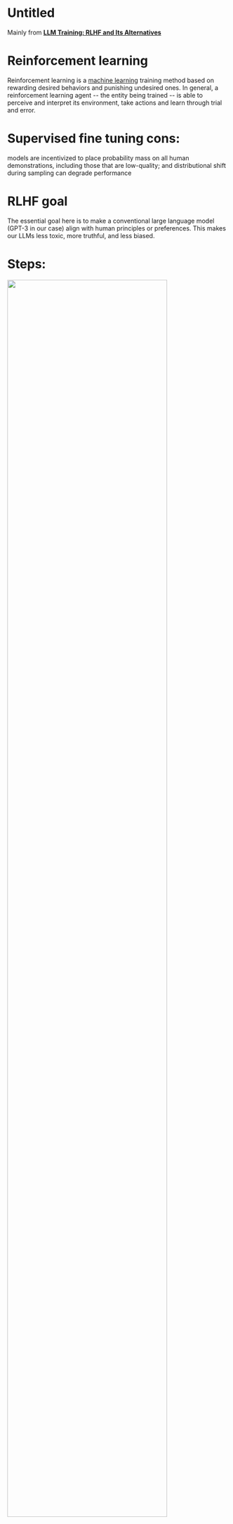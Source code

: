 # Untitled

Mainly from **[LLM Training: RLHF and Its Alternatives](https://magazine.sebastianraschka.com/p/llm-training-rlhf-and-its-alternatives?utm_source=profile&utm_medium=reader2)**

# Reinforcement learning

Reinforcement learning is a [machine learning](https://www.techtarget.com/searchenterpriseai/definition/machine-learning-ML) training method based on rewarding desired behaviors and punishing undesired ones. In general, a reinforcement learning agent -- the entity being trained -- is able to perceive and interpret its environment, take actions and learn through trial and error.

# Supervised fine tuning cons:

models are incentivized to place probability mass on all human demonstrations, including those that are low-quality; and distributional shift during sampling can degrade performance

# RLHF goal

The essential goal here is to make a conventional large language model (GPT-3 in our case) align with human principles or preferences. This makes our LLMs less toxic, more truthful, and less biased.

# Steps:

<p float="left">
  <img src="https://lh7-us.googleusercontent.com/l1jDFQpeR6iJ6_iPvxW7Nu12R_GxXZJxaEhJr-P1zavdGdRIroMWfCzz6OwAgzhaUXPLk6TAeohXamraHcEDsrEUEgIE0HF_hYdmU1I4MW6GcgoSaf0rhUDMSNbrZciBaUZhv6Ub3-Pg_AgJkHfO7Q" width="85%" />
</p>

[https://lh7-us.googleusercontent.com/l1jDFQpeR6iJ6_iPvxW7Nu12R_GxXZJxaEhJr-P1zavdGdRIroMWfCzz6OwAgzhaUXPLk6TAeohXamraHcEDsrEUEgIE0HF_hYdmU1I4MW6GcgoSaf0rhUDMSNbrZciBaUZhv6Ub3-Pg_AgJkHfO7Q](https://lh7-us.googleusercontent.com/l1jDFQpeR6iJ6_iPvxW7Nu12R_GxXZJxaEhJr-P1zavdGdRIroMWfCzz6OwAgzhaUXPLk6TAeohXamraHcEDsrEUEgIE0HF_hYdmU1I4MW6GcgoSaf0rhUDMSNbrZciBaUZhv6Ub3-Pg_AgJkHfO7Q)

1. Pretraining a language model (LM),
    1. fine tune with preference data set or supervised learning
    2. supervised fine tuning uses a smaller dataset
2. gathering data and training a reward model, and
    1. These LMs for reward modeling can be both another fine-tuned LM or a LM trained from scratch on the preference data.
        1. fine-tuned LM’s output layer (the next-token classification layer) is substituted with a regression layer, which features a single output node.
    2. sample a set of prompts from a predefined dataset
    3. pass through the initial language model to generate new text.
    4. for each prompt, we generate four to nine responses from the finetuned LLM created in the prior step. An individual then ranks these responses based on their preference.
    5. Human annotators are used to rank the generated text outputs from the LM
        1. There are multiple methods for ranking the text. One method that has been successful is to have users compare generated text from two language models conditioned on the same prompt. By comparing model outputs in head-to-head matchups, an **[Elo](https://en.wikipedia.org/wiki/Elo_rating_system)** system can be used to generate a ranking of the models and outputs relative to each-other. These different methods of ranking are normalized into a scalar reward signal for training.
    6. An interesting artifact of this process is that the successful RLHF systems to date have used reward language models with varying sizes relative to the text generation (e.g. OpenAI 175B LM, 6B reward model, Anthropic used LM and reward models from 10B to 52B, DeepMind uses 70B Chinchilla models for both LM and reward).
    7. An intuition would be that these preference models need to have similar capacity to understand the text given to them as a model would need in order to generate said text.
3. fine-tuning the LM with reinforcement learning.
    1. fine-tuning some or all of the parameters of a **copy of the initial LM** with a policy-gradient RL algorithm, Proximal Policy Optimization (PPO)
    2. Some parameters of the LM are frozen

# InstructGPT stats

- Pretrain: 100B - 5T tokens
- Supervised Finetuning: 1k - 50k instruction response pairs
- RLHF > 50k examples

# RLHF in Llama 2

[https://lh7-us.googleusercontent.com/BYu0JyjAr-jw3N2Xlkr86fPK9yNV0bcLFupruYvNtmfvnQ2vsO5iqVTV0hzq5DooCemlf-qTI-yGfilE9C7DD6UBx0h6vU5WQTMy9GOPZF_aYAMC0gmKScP6mLy6DZoJ5Db_OLVfeK9b0BU-jxNRyg](https://lh7-us.googleusercontent.com/BYu0JyjAr-jw3N2Xlkr86fPK9yNV0bcLFupruYvNtmfvnQ2vsO5iqVTV0hzq5DooCemlf-qTI-yGfilE9C7DD6UBx0h6vU5WQTMy9GOPZF_aYAMC0gmKScP6mLy6DZoJ5Db_OLVfeK9b0BU-jxNRyg)

- 2 reward model
    - Helpfulness
    - Harmlessness
- Different human ranking method
    - InstructGPT ask human labelers to rank 4 responses at a time
    - LLama 2 only presents 2 responses for ranking but an additional "margin" label (ranging from "significantly better" to "negligibly better") is gathered
- Different ranking loss function to train reward model
    - InstructGPT loss
        
        [https://lh7-us.googleusercontent.com/qc7-9VVAho-zLwhcKkK921U-MGYfv4WSKb1CpZgsWN06OLUwu09ZzTWL5gWb7LZkR4rjjXU9iyANvwg_unOAjwTDcrBV7yEq7PxXQ0LiMTR9DfL3CsG-ADhsvOs0dMffXeAAQy-sadQhHzL4T5x9ew](https://lh7-us.googleusercontent.com/qc7-9VVAho-zLwhcKkK921U-MGYfv4WSKb1CpZgsWN06OLUwu09ZzTWL5gWb7LZkR4rjjXU9iyANvwg_unOAjwTDcrBV7yEq7PxXQ0LiMTR9DfL3CsG-ADhsvOs0dMffXeAAQy-sadQhHzL4T5x9ew)
        
    - Llama2 loss
        
        [https://lh7-us.googleusercontent.com/sJ-hH4JRP2Vj74McEfHVK2c-gyOULFtHmUXgRVF_rxlOaoMJCIUb9TEvT9RNKCCW2WwdXJqxaLOgsS7Sa6rZkIk4mwE69W6y8yPFQkU0y0PrMxvYNV5KEsFTB4APJjsdWvWp62IdbzIo0kux65JNkA](https://lh7-us.googleusercontent.com/sJ-hH4JRP2Vj74McEfHVK2c-gyOULFtHmUXgRVF_rxlOaoMJCIUb9TEvT9RNKCCW2WwdXJqxaLOgsS7Sa6rZkIk4mwE69W6y8yPFQkU0y0PrMxvYNV5KEsFTB4APJjsdWvWp62IdbzIo0kux65JNkA)
        
    - Llama 2 added the the margin “m(r)” as a discrete function of the preference rating as follows:
    - returning a higher margin via “m(r)” will make the difference between the reward of the preferred and rejected responses smaller, resulting in a larger loss, which in turn results in larger gradients, and consequently model changes, during the policy gradient update.
- 2 RLHF stages
    - Rejection sampling
        - K outputs are drawn, and the one with the highest reward is chosen for the gradient update during the optimization step
    - PPO stage

# Proximal Policy Optimization Algorithms

[https://lh7-us.googleusercontent.com/wX_XXniLq33c8SuNDngLK30cf9bQXYKuIKkhcTmJJrTLoA6Yu4Wd0V3GJ9qx-QHNWrsFYgrCrVC_3ccpEixOU06-4fJ85ZnzjLS2mnbT6edrcoN-xUYoVYJ6om23FzH95hL_ErbozPICCu8tt7dySw](https://lh7-us.googleusercontent.com/wX_XXniLq33c8SuNDngLK30cf9bQXYKuIKkhcTmJJrTLoA6Yu4Wd0V3GJ9qx-QHNWrsFYgrCrVC_3ccpEixOU06-4fJ85ZnzjLS2mnbT6edrcoN-xUYoVYJ6om23FzH95hL_ErbozPICCu8tt7dySw)

[https://lh7-us.googleusercontent.com/Szr2DVOe-LgEkeAuOWNlgdA1a4WByBrNjtMc8peBowZV7SwjJl2RMcmeI-pkIwzuNpwo_oCB4_2xjUASuXBp-C1JZBnphXP8ioyBggF2d78_Ie3AyMPl8roha29WKkmB5RATFm24t6WRbVHNKCDVVw](https://lh7-us.googleusercontent.com/Szr2DVOe-LgEkeAuOWNlgdA1a4WByBrNjtMc8peBowZV7SwjJl2RMcmeI-pkIwzuNpwo_oCB4_2xjUASuXBp-C1JZBnphXP8ioyBggF2d78_Ie3AyMPl8roha29WKkmB5RATFm24t6WRbVHNKCDVVw)

1. Given a prompt, *x*, from the dataset, the text *y* is generated by the current iteration of the fine-tuned policy.
2. Concatenated with the original prompt, that text is passed to the preference model, which returns a scalar notion of “preferability”, *rθ*.
3. In addition, per-token probability distributions from the RL policy are compared to the ones from the initial model to compute a penalty on the difference between them.
    1. In multiple papers from OpenAI, Anthropic, and DeepMind, this penalty has been designed as a scaled version of the Kullback–Leibler **[(KL) divergence](https://en.wikipedia.org/wiki/Kullback%E2%80%93Leibler_divergence)** between these sequences of distributions over tokens, Rkl.
    2. The KL divergence term penalizes the RL policy from moving substantially away from the initial pretrained model with each training batch, which can be useful to make sure the model outputs reasonably coherent text snippets.
    3. Without this penalty the optimization can start to generate text that is gibberish but fools the reward model to give a high reward.
    4. In practice, the KL divergence is approximated via sampling from both distributions (explained by John Schulman **[here](http://joschu.net/blog/kl-approx.html)**). The final reward sent to the RL update rule is *r*=*rθ*−*λ*Rkl.
        1. This KL term serves two purposes. First, it acts as an entropy bonus, encouraging the policy to explore and deterring it from collapsing to a single mode.
        2. Second, it ensures the policy doesn’t learn to produce outputs that are too different from those that the reward model has seen during training.
4. the **update rule** is the parameter update from PPO that maximizes the reward metrics in the current batch of data (PPO is on-policy, which means the parameters are only updated with the current batch of prompt-generation pairs). PPO is a trust region optimization algorithm that uses constraints on the gradient to ensure the update step does not destabilize the learning process.

## Results for RLHF with PPO:

- better than supervised learning in summarizing reddit posts and news articles
- over optimize the reward model hurt the true preference on llm output
- doubling the training data amount leads to a ~1.1% increase in the reward model validation set accuracy, whereas doubling the model size leads to a ~1.8% increase
- our reward models are sensitive to small but semantically important details in the summary.
- our learned reward models consistently outperform other metrics such as ROUGE, summary length, amount of copying from the post, and log probability under our baseline supervised models.

[https://lh7-us.googleusercontent.com/xgppLpR9JDz4H2BxgsJaKq4_htB5AobPIsGvhPnPgr8q_oWZvC2RvFAtfCiGjdamKf8j1be9YsqYnWqqxuHJoV9hFH3D_k9XdutGj0p_TnO8w5R-RTDvLPu49gZsubLC2tg1FYy9doGbwsIZanZ5JQ](https://lh7-us.googleusercontent.com/xgppLpR9JDz4H2BxgsJaKq4_htB5AobPIsGvhPnPgr8q_oWZvC2RvFAtfCiGjdamKf8j1be9YsqYnWqqxuHJoV9hFH3D_k9XdutGj0p_TnO8w5R-RTDvLPu49gZsubLC2tg1FYy9doGbwsIZanZ5JQ)

# Direct Preference Optimization:

**RLHF cons**

- More complex
- High computational cost

In this paper, we show how to directly optimize a language model to adhere to human preferences, without explicit reward modeling or reinforcement learning.

**Given a dataset of human preferences over model responses, DPO can therefore optimize a policy using a simple binary cross entropy objective, producing the optimal policy to an implicit reward function fit to the preference data.**

our key insight is to leverage an analytical mapping from reward functions to optimal policies, which enables us to transform a loss function over reward functions into a loss function over policies. This change-of-variables approach avoids fitting an explicit, standalone reward model, while still optimizing under existing models of human preferences, such as the Bradley-Terry model. In essence, the policy network represents both the language model and the (implicit) reward.

[https://lh7-us.googleusercontent.com/W0aqCJp3zI8s_39CMCem6mhzC1E1sGUz6GU-TgnBbT_yEv75y0sWe870HTh9e4nPm9pN9vtkYtvLrSSdbysl1N38CaKSBpNlU34pFC_zFhQctXozxI7ET86WBax-NgjSbJ4Rc6c3YZG2zRDCg_FYXg](https://lh7-us.googleusercontent.com/W0aqCJp3zI8s_39CMCem6mhzC1E1sGUz6GU-TgnBbT_yEv75y0sWe870HTh9e4nPm9pN9vtkYtvLrSSdbysl1N38CaKSBpNlU34pFC_zFhQctXozxI7ET86WBax-NgjSbJ4Rc6c3YZG2zRDCg_FYXg)

[https://lh7-us.googleusercontent.com/aTkCQp46SNx4jZTPNhEgXPzP2A94bTAi9neXoTvaJYuSghHJtS9fhMiwJa63mV81jOtkPAnqr-HDKvpliHUcVNJOhmPgLlibZM5HSo7IVYPWmzhDzUIxn3ICJ-wvfHK87MEBR7GeQq2CgR_Znrb0zQ](https://lh7-us.googleusercontent.com/aTkCQp46SNx4jZTPNhEgXPzP2A94bTAi9neXoTvaJYuSghHJtS9fhMiwJa63mV81jOtkPAnqr-HDKvpliHUcVNJOhmPgLlibZM5HSo7IVYPWmzhDzUIxn3ICJ-wvfHK87MEBR7GeQq2CgR_Znrb0zQ)

[https://lh7-us.googleusercontent.com/SORnicnjirknemkmyQQTJWP1oBJ9ZBBtJX-cnRfSqk9DcloO0EK0p4nPUKAFkChFFyJ9DU-mMj33cqwbnlGp618No-MHeFE9GJNnxaeo4WzdpM_Qj40E_NzAWX5X-vD-mrmbn2ADWaBP4bMql1-iDA](https://lh7-us.googleusercontent.com/SORnicnjirknemkmyQQTJWP1oBJ9ZBBtJX-cnRfSqk9DcloO0EK0p4nPUKAFkChFFyJ9DU-mMj33cqwbnlGp618No-MHeFE9GJNnxaeo4WzdpM_Qj40E_NzAWX5X-vD-mrmbn2ADWaBP4bMql1-iDA)

[https://lh7-us.googleusercontent.com/I6z2wLpxNtKGjAnY-gCGmMBnotzbPH2C6_brCWXwv2O1wQVSMD91gtrpOTq3Upm2EjwCtjGn3HW1AyJmqbklMH3u-pj-NhQaVnwdxu_xI3guxDIvksGz9b5r_44bdErFUnHnJ4y5AOPVdFuIUTJfZA](https://lh7-us.googleusercontent.com/I6z2wLpxNtKGjAnY-gCGmMBnotzbPH2C6_brCWXwv2O1wQVSMD91gtrpOTq3Upm2EjwCtjGn3HW1AyJmqbklMH3u-pj-NhQaVnwdxu_xI3guxDIvksGz9b5r_44bdErFUnHnJ4y5AOPVdFuIUTJfZA)

**Experiments and Results**

- DPO converges to its best performance relatively quickly.
- DPO policies can generalize similarly well to PPO policies, even though DPO does not use the additional unlabeled Reddit TL;DR prompts that PPO uses.
- These experiments are judged by GPT-4 e.g. GPT-4 decides if a completion is better than human written summaries
- And another experiment, We find that with both prompts, GPT-4 tends to agree with humans about as often as humans agree with each other, suggesting that GPT-4 is a reasonable proxy for human evaluations

# RLAIF

## Constitutional AI: Harmlessness from AI Feedback (Dec 2022, [https://arxiv.org/abs/2212.08073](https://arxiv.org/abs/2212.08073))

[https://lh7-us.googleusercontent.com/PJjNkqXeO3EhhFWs7P_blC1Ee9bcRpwm1rXqOYywBYHVv1brgiNQC2vZXpb1u7emJmpPesqx2b19q4UdYiQTDP0bU6NBYbTwMeEUFQcfhlaZxwdLvXLvp9gh9K3Roa4Mb6WCF0OAyLaNCAk3eJFP-w](https://lh7-us.googleusercontent.com/PJjNkqXeO3EhhFWs7P_blC1Ee9bcRpwm1rXqOYywBYHVv1brgiNQC2vZXpb1u7emJmpPesqx2b19q4UdYiQTDP0bU6NBYbTwMeEUFQcfhlaZxwdLvXLvp9gh9K3Roa4Mb6WCF0OAyLaNCAk3eJFP-w)

[https://lh7-us.googleusercontent.com/T20i1U7PiNbG_r15idPhINkyz2u56RYBKFaw6I2qridFFB_uLmFA_8_2e37Ld1sC5o3pX2XFAJfPDF7JPX_m5gtYUztVcQclVx5TIvqyxJc6O413WE71aaV6lyE0DPLUwxYntjxQiFyvQK6neZxkPQ](https://lh7-us.googleusercontent.com/T20i1U7PiNbG_r15idPhINkyz2u56RYBKFaw6I2qridFFB_uLmFA_8_2e37Ld1sC5o3pX2XFAJfPDF7JPX_m5gtYUztVcQclVx5TIvqyxJc6O413WE71aaV6lyE0DPLUwxYntjxQiFyvQK6neZxkPQ)

## **RLAIF: Scaling Reinforcement Learning from Human Feedback with AI Feedback** (Sep 2023, [https://arxiv.org/abs/2309.00267](https://arxiv.org/abs/2309.00267))

The main contributions of this work are as follows:

1. We demonstrate that RLAIF achieves comparable or superior performance to RLHF on the tasks of summarization, helpful dialogue generation, and harmless dialogue generation.
2. We show that RLAIF can improve upon a SFT policy even when the LLM labeler is the same size as the policy.
3. We find that directly prompting the LLM for reward scores during RL can outperform the canonical setup where a reward model is trained on LLM preferences.
4. We compare various techniques for generating AI labels and identify optimal settings for RLAIF practitioners.
    1. use chain of thoughts prompting and few shot prompting

[https://lh7-us.googleusercontent.com/1LvFfVO7PDGUsWsLQ2IWaWrm81FJFyABwBPbEBmQ7YXtDnFNvOAzlKVRIkPC2icl4uX4e50R1KKBysAccTWHq27F-yS8a0JI6r1sn52DDXN-eXUqJowYZfNX00_pCMGvt0q6Pq0Jj1TDsYQlZHloCw](https://lh7-us.googleusercontent.com/1LvFfVO7PDGUsWsLQ2IWaWrm81FJFyABwBPbEBmQ7YXtDnFNvOAzlKVRIkPC2icl4uX4e50R1KKBysAccTWHq27F-yS8a0JI6r1sn52DDXN-eXUqJowYZfNX00_pCMGvt0q6Pq0Jj1TDsYQlZHloCw)

[https://lh7-us.googleusercontent.com/jaJpKl2Z6Ih4J02eVEyryFxtTan6jbX7F7GoOmmVuNibDyL4MLALTtN_aOsAeKMxUF7rcQ9cYeyusHEpiJliuhLrrfzclOebpmN0sIHDjfIXremWaK35FnPf28HZcZdyjdxNgZW91jKJpxsPoPq0mw](https://lh7-us.googleusercontent.com/jaJpKl2Z6Ih4J02eVEyryFxtTan6jbX7F7GoOmmVuNibDyL4MLALTtN_aOsAeKMxUF7rcQ9cYeyusHEpiJliuhLrrfzclOebpmN0sIHDjfIXremWaK35FnPf28HZcZdyjdxNgZW91jKJpxsPoPq0mw)

2 approaches:

1. Distilled RLAIF: produces soft labels (e.g. [0.6, 0.4]), and train a reward model on it
2. Direct RLAIF: ask LLM model to rate from 1 - 10

Evaluation:

- AI Labeler Alignment measures the accuracy of AI-labeled preferences with respect to human preferences.
- Win Rate evaluates the end-to-end quality of two policies by measuring how often one policy is preferred by human annotators over another.
- Harmless Rate measures the percentage of responses that are considered harmless by human evaluators

Results

- RLAIF achieves performance gains on par with or better than RLHF on all three tasks
- One natural question that arises is whether there is value in combining human and AI feedback. We experimented with combining both types of feedback but did not see an improvement beyond using human feedback alone.
- RLAIF can yield improvements even when the AI labeler model is the same size (in terms number of params ) as the policy LLM.
    - We note that the AI labeler and initial policy are not the exact same model.
- Direct RLAIF performs better than Distilled RLAIF
    - One hypothesis for the improved quality is that bypassing the distillation from AI preferences into a RM enables information to flow directly from the off-the-shelf LLM to the policy.

[https://lh7-us.googleusercontent.com/RIZBRKAs4RhESxE9To-SG8F-JuicvGf2Z-g2OwikecosjqWL3fU2DAGOdDOrGI8k5Wtocb-gWOtbCpqjYdOZHnE5Rz5l3_xI60EY09UYjZM_CZ8iTgKuK2Nb06mKgXCeIcNtL7YB5YDf6u2AIXMqHw](https://lh7-us.googleusercontent.com/RIZBRKAs4RhESxE9To-SG8F-JuicvGf2Z-g2OwikecosjqWL3fU2DAGOdDOrGI8k5Wtocb-gWOtbCpqjYdOZHnE5Rz5l3_xI60EY09UYjZM_CZ8iTgKuK2Nb06mKgXCeIcNtL7YB5YDf6u2AIXMqHw)

- We observe that eliciting chain-of-thought reasoning generally improves AI labeler alignment, while the impacts of preamble specificity and in-context learning vary across tasks
- We also conduct experiments with selfconsistency (Wang et al., 2022b), where multiple chain-of-thought rationales are sampled with temperature T > 0. The preference distributions generated by the LLM are averaged together to arrive at the final preference label. We find that **selfconsistency** strictly degrades AI labeler alignment

[https://lh7-us.googleusercontent.com/GFYhzI5N0zKdy7RrkzUXnLQ_kxRQ3kKjX44YmGutyNbjoCgmbXQtRzPdRfOY2EAUgZbL51zvi8GmWoK0sNOD33A-S5dwG8Ag-LN8lxVVldcLGGCNf6ZDTfsdOlFhsqVqJCcPViGndAtccBprqXMrhw](https://lh7-us.googleusercontent.com/GFYhzI5N0zKdy7RrkzUXnLQ_kxRQ3kKjX44YmGutyNbjoCgmbXQtRzPdRfOY2EAUgZbL51zvi8GmWoK0sNOD33A-S5dwG8Ag-LN8lxVVldcLGGCNf6ZDTfsdOlFhsqVqJCcPViGndAtccBprqXMrhw)

- Results show that the policy trained with more aligned AI labels achieves a significantly higher win rate.
- larger ai labeler model size leads to better ai labeler alignment and produce even higher quality preference labels.
    - Since the AI labeler is only used to generate preference examples once and is not called during RL, using an even larger AI labeler is not necessarily prohibitively expensive.

# Other Optimization options

## The Wisdom of Hindsight Makes Language Models Better Instruction Followers

[https://lh7-us.googleusercontent.com/s3C97Uq4i2tJI_MYUwsDPJSstvvfLCGVSwOluvX20UMGkjyXWYBuc5hs_d8L2t0uu7AqMnpmUJ82le-fgElhFuzI8Hn_l9Uu9UVs5FrYwfzTldIIh72N8pp3MWXAbm-YwQOQEpgXhBm760O2Xl6_Ag](https://lh7-us.googleusercontent.com/s3C97Uq4i2tJI_MYUwsDPJSstvvfLCGVSwOluvX20UMGkjyXWYBuc5hs_d8L2t0uu7AqMnpmUJ82le-fgElhFuzI8Hn_l9Uu9UVs5FrYwfzTldIIh72N8pp3MWXAbm-YwQOQEpgXhBm760O2Xl6_Ag)

**Contrastive Preference Learning: Learning from Human Feedback without RL** (Oct 2023, [https://arxiv.org/abs/2310.13639](https://arxiv.org/abs/2310.13639))

Similar to DPO but used in robotics environment

**(5) Reinforced Self-Training (ReST) for Language Modeling** (Aug 2023, [https://arxiv.org/abs/2308.08998](https://arxiv.org/abs/2308.08998))

[https://lh7-us.googleusercontent.com/2UNCcW0sYgqqo3or8qLAFwjaYdKK8ytdeGj1TgVVL05Kj8sjV5NK3Ek04uUCz4dQ2nreNpzZiPe_FOkQQdGSzik30-09v-TtNtINGZWDBk5HXgVkY-_j6g8PpB0AaSARI7tQ_qnxQeX9urk3TSXghA](https://lh7-us.googleusercontent.com/2UNCcW0sYgqqo3or8qLAFwjaYdKK8ytdeGj1TgVVL05Kj8sjV5NK3Ek04uUCz4dQ2nreNpzZiPe_FOkQQdGSzik30-09v-TtNtINGZWDBk5HXgVkY-_j6g8PpB0AaSARI7tQ_qnxQeX9urk3TSXghA)

# References

- **[An Introduction to Training LLMs Using Reinforcement Learning From Human Feedback (RLHF)](https://wandb.ai/ayush-thakur/Intro-RLAIF/reports/An-Introduction-to-Training-LLMs-Using-Reinforcement-Learning-From-Human-Feedback-RLHF---VmlldzozMzYyNjcy)**
- **[Illustrating Reinforcement Learning from Human Feedback (RLHF)](https://huggingface.co/blog/rlhf)**
- **[LLM Training: RLHF and Its Alternatives](https://magazine.sebastianraschka.com/p/llm-training-rlhf-and-its-alternatives?utm_source=profile&utm_medium=reader2)**
- **Learning to summarize from human feedback** [https://arxiv.org/pdf/2009.01325.pdf](https://arxiv.org/pdf/2009.01325.pdf)
- Proximal Policy Optimization Algorithms [https://arxiv.org/pdf/1707.06347.pdf](https://arxiv.org/pdf/1707.06347.pdf)
- [RLAIF: Scaling Reinforcement Learning from Human Feedback with AI Feedback](https://arxiv.org/pdf/2309.00267.pdf)
- [Direct Preference Optimization: Your Language Model is Secretly a Reward Model](https://arxiv.org/pdf/2305.18290.pdf)